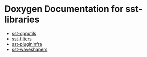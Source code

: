 # Doxygen Documentation for sst-libraries

- [sst-cpputils](docs/sst-cpputils)
- [sst-filters](docs/sst-filters)
- [sst-plugininfra](docs/sst-plugininfra)
- [sst-waveshapers](docs/sst-waveshapers)
